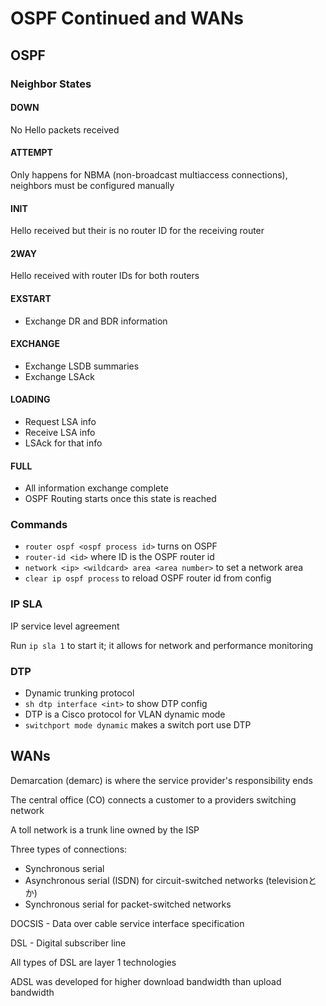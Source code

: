 # OSPF Continued and WANs

## OSPF

### Neighbor States

#### DOWN

No Hello packets received

#### ATTEMPT

Only happens for NBMA (non-broadcast multiaccess connections), neighbors must
be configured manually

#### INIT

Hello received but their is no router ID for the receiving router

#### 2WAY

Hello received with router IDs for both routers

#### EXSTART

* Exchange DR and BDR information

#### EXCHANGE

* Exchange LSDB summaries
* Exchange LSAck

#### LOADING

* Request LSA info
* Receive LSA info
* LSAck for that info

#### FULL

* All information exchange complete
* OSPF Routing starts once this state is reached

### Commands

* `router ospf <ospf process id>` turns on OSPF
* `router-id <id>` where ID is the OSPF router id
* `network <ip> <wildcard> area <area number>` to set a network area
* `clear ip ospf process` to reload OSPF router id from config

### IP SLA

IP service level agreement

Run `ip sla 1` to start it; it allows for network and performance monitoring

### DTP

* Dynamic trunking protocol
* `sh dtp interface <int>` to show DTP config
* DTP is a Cisco protocol for VLAN dynamic mode
* `switchport mode dynamic` makes a switch port use DTP

## WANs

Demarcation (demarc) is where the service provider's responsibility ends

The central office (CO) connects a customer to a providers switching network

A toll network is a trunk line owned by the ISP

Three types of connections:

* Synchronous serial
* Asynchronous serial (ISDN) for circuit-switched networks (televisionとか)
* Synchronous serial for packet-switched networks

DOCSIS - Data over cable service interface specification

DSL - Digital subscriber line

All types of DSL are layer 1 technologies

ADSL was developed for higher download bandwidth than upload bandwidth

